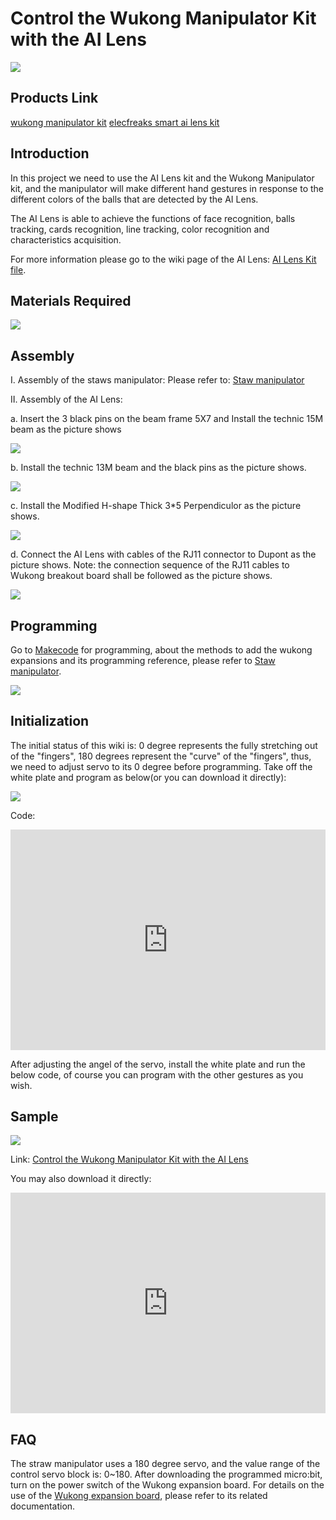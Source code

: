 # Control the Wukong Manipulator Kit with the AI Lens



![](./images/straw-manipulator-26.gif)

## Products Link

[wukong manipulator kit](https://shop.elecfreaks.com/products/elecfreaks-wukong-manipulator-kit?_pos=2&_sid=5727058f5&_ss=r)
[elecfreaks smart ai lens kit](https://shop.elecfreaks.com/products/elecfreaks-smart-ai-lens-kit?_pos=1&_sid=59be21b59&_ss=r)


## Introduction

In this project we need to use the AI Lens kit and the Wukong Manipulator kit, and the manipulator will make different hand gestures in response to the different colors of the balls that are detected by the AI Lens. 

The AI Lens is able to achieve the functions of face recognition, balls tracking, cards recognition, line tracking, color recognition and characteristics acquisition.

For more information please go to the wiki page of the AI Lens: [AI Lens Kit file](https://elecfreaks.com/learn-en/microbitplanetX/ai/Plant_X_EF05035.html).

## Materials Required



![](./images/straw-manipulator-08-1.png)


## Assembly

Ⅰ. Assembly of the staws manipulator: 
Please refer to: [Staw manipulator](./How-to-use-the-microbit-to-control-the-straw-manipulator.md)

Ⅱ. Assembly of the AI Lens: 

a. Insert the 3 black pins on the beam frame 5X7 and Install the technic 15M beam as the picture shows

![](./images/straw-manipulator-27.png)

b. Install the technic 13M beam and the black pins as the picture shows. 

![](./images/straw-manipulator-28.png)

c. Install the Modified H-shape Thick 3*5 Perpendiculor as the picture shows. 

![](./images/straw-manipulator-29.png)

d. Connect the AI Lens with cables of the RJ11  connector to Dupont as the picture shows. Note: the connection sequence of the RJ11 cables to Wukong breakout board shall be followed as the picture shows. 

![](./images/straw-manipulator-30.png)

## Programming

Go to  [Makecode](https://makecode.microbit.org) for programming, about the methods to add the wukong expansions and its programming reference, please refer to [Staw manipulator](https://www.elecfreaks.com/learn-cn/microbitKit/straw-manipulator/How-to-use-the-microbit-to-control-the-straw-manipulator.html).

![](./images/straw-manipulator-18.png)

## Initialization

The initial status of this wiki is: 0 degree represents the fully stretching out of the "fingers", 180 degrees represent the "curve" of the "fingers", thus, we need to adjust servo to its 0 degree before programming. Take off the white plate and program as below(or you can download it directly):

![](./images/straw-manipulator-17.png)

Code: 

<div style="position:relative;height:0;padding-bottom:70%;overflow:hidden;"><iframe style="position:absolute;top:0;left:0;width:100%;height:100%;" src="https://makecode.microbit.org/#pub:_azoXDPMYE35F" frameborder="0" sandbox="allow-popups allow-forms allow-scripts allow-same-origin"></iframe></div> 



After adjusting the angel of the servo, install the white plate and run the below code, of course you can program with the other gestures as you wish. 



## Sample



![](./images/straw-manipulator-2-5.png)



Link: [Control the Wukong Manipulator Kit with the AI Lens](https://makecode.microbit.org/_4qKFUwW2k6jV)

You may also download it directly: 

<div style="position:relative;height:0;padding-bottom:70%;overflow:hidden;"><iframe style="position:absolute;top:0;left:0;width:100%;height:100%;" src="https://makecode.microbit.org/#pub:_4qKFUwW2k6jV" frameborder="0" sandbox="allow-popups allow-forms allow-scripts allow-same-origin"></iframe></div> 



## FAQ

The straw manipulator uses a 180 degree servo, and the value range of the control servo block is: 0~180. After downloading the programmed micro:bit, turn on the power switch of the Wukong expansion board. For details on the use of the [Wukong expansion board](https://www.elecfreaks.com/learn-en/microbitExtensionModule/wukong.html), please refer to its related documentation.
